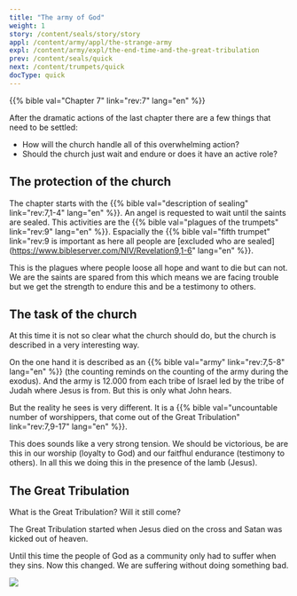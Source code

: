 ```yaml
---
title: "The army of God"
weight: 1
story: /content/seals/story/story
appl: /content/army/appl/the-strange-army
expl: /content/army/expl/the-end-time-and-the-great-tribulation
prev: /content/seals/quick
next: /content/trumpets/quick
docType: quick
---
```


{{% bible val="Chapter 7" link="rev:7" lang="en" %}}

After the dramatic actions of the last chapter there are a few things that need to be settled:
- How will the church handle all of this overwhelming action?
- Should the church just wait and endure or does it have an active role?

## The protection of the church

The chapter starts with the {{% bible val="description of sealing" link="rev:7,1-4" lang="en" %}}. An angel is requested to wait until the saints are sealed. This activities are the {{% bible val="plagues of the trumpets" link="rev:9" lang="en" %}}. Espacially the {{% bible val="fifth trumpet" link="rev:9 is important as here all people are [excluded who are sealed](https://www.bibleserver.com/NIV/Revelation9,1-6" lang="en" %}}.

This is the plagues where people loose all hope and want to die but can not. We are the saints are spared from this which means we are facing trouble but we get the strength to endure this and be a testimony to others.

## The task of the church

At this time it is not so clear what the church should do, but the church is described in a very interesting way.

On the one hand it is described as an {{% bible val="army" link="rev:7,5-8" lang="en" %}} (the counting reminds on the counting of the army during the exodus). And the army is 12.000 from each tribe of Israel led by the tribe of Judah where Jesus is from. But this is only what John hears. 

But the reality he sees is very different. It is a {{% bible val="uncountable number of worshippers, that come out of the Great Tribulation" link="rev:7,9-17" lang="en" %}}. 

This does sounds like a very strong tension. We should be victorious, be are this in our worship (loyalty to God) and our faitfhul endurance (testimony to others). In all this we doing this in the presence of the lamb (Jesus).

## The Great Tribulation

What is the Great Tribulation? Will it still come? 

The Great Tribulation started when Jesus died on the cross and Satan was kicked out of heaven.

Until this time the people of God as a community only had to suffer when they sins. Now this changed. We are suffering without doing something bad.

![](/image/Drangsal_en.jpg)